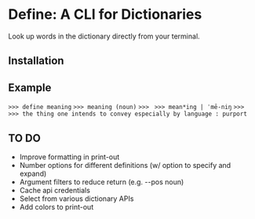 # Define: A CLI for Dictionaries

Look up words in the dictionary directly from your terminal.

## Installation

## Example

`>>> define meaning`
`>>> meaning (noun)`
`>>> `
`>>> mean*ing | ˈmē-niŋ`
`>>> `
`>>> the thing one intends to convey especially by language : purport`

## TO DO
- Improve formatting in print-out
- Number options for different definitions (w/ option to specify and expand)
- Argument filters to reduce return (e.g. --pos noun)
- Cache api credentials
- Select from various dictionary APIs
- Add colors to print-out